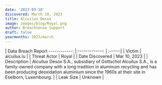 ```yaml
---
date: '2023-03-10'
discovered: March 10, 2023
title: Alcuilux Desox
image: images/blog/Royal.png
author: Breachsense Support
draft: false
yearmonths: 2023/march
---
```



| Data Breach Report
------------:     |:-------------:    | :-----:|
| Victim      | alcuilux.lu      | 
| Threat Actor      | Royal      | 
| Date Discovered      | Mar 10, 2023      | 
| Description      | Alcuilux Desox S.A., subsidiary of Gottschol Alcuilux S.A., is a family-owned company with a long tradition in aluminum recycling and has been producing deoxidation aluminium since the 1960s at their site in Eselborn, Luxembourg.      | 
| Leak Size      | Unknown      | 

